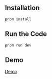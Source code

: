 ## Installation

`pnpm install`

## Run the Code

`pnpm run dev`

<h2>Demo</h2>

[Demo](https://twibbonde.vercel.app/)
